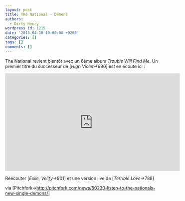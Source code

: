 ```yaml
---
layout: post
title: The National - Demons
authors:
  - Dirty Henry
wordpress_id: 1215
date: '2013-04-10 10:00:00 +0200'
categories: []
tags: []
comments: []
---
```

The National revient bientôt avec un 6ème album *Trouble Will Find Me*. Un premier titre du successeur de [*High Violet*->696] est en écoute ici :

<iframe width="560" height="315" src="http://www.youtube.com/embed/N527oBKIPMc" frameborder="0" allowfullscreen></iframe>

Réécouter [*Exile, Velify*->901] et une version live de [*Terrible Love*->788]

via [Pitchfork->http://pitchfork.com/news/50230-listen-to-the-nationals-new-single-demons/]
